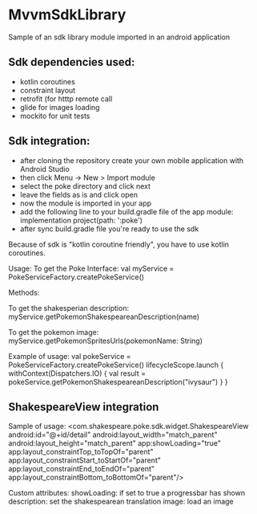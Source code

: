 # MvvmSdkLibrary

Sample of an sdk library module imported in an android application

Sdk dependencies used:
----------------------
- kotlin coroutines
- constraint layout
- retrofit (for htttp remote call
- glide for images loading
- mockito for unit tests

Sdk integration:
----------------
- after cloning the repository create your own mobile application with Android Studio
- then click Menu -> New > Import module
- select the poke directory and click next
- leave the fields as is and click open
- now the module is imported in your app
- add the following line to your build.gradle file of the app module: 
  implementation project(path: ':poke')
- after sync build.gradle file you're ready to use the sdk

Because of sdk is "kotlin coroutine friendly", you have to use kotlin coroutines.

Usage:
To get the Poke Interface:
val myService = PokeServiceFactory.createPokeService()

Methods:

To get the shakesperian description:
myService.getPokemonShakespeareanDescription(name)

To get the pokemon image:
myService.getPokemonSpritesUrls(pokemonName: String)

Example of usage:
val pokeService = PokeServiceFactory.createPokeService()
lifecycleScope.launch {
  withContext(Dispatchers.IO) {
    val result = pokeService.getPokemonShakespeareanDescription("ivysaur")
  }
}
        
ShakespeareView integration
----------------------------
Sample of usage:
<com.shakespeare.poke.sdk.widget.ShakespeareView
        android:id="@+id/detail"
        android:layout_width="match_parent"
        android:layout_height="match_parent"
        app:showLoading="true"
        app:layout_constraintTop_toTopOf="parent"
        app:layout_constraintStart_toStartOf="parent"
        app:layout_constraintEnd_toEndOf="parent"
        app:layout_constraintBottom_toBottomOf="parent"/>
        
Custom attributes:
showLoading: if set to true a progressbar has shown
description: set the shakespearean translation
image: load an image




